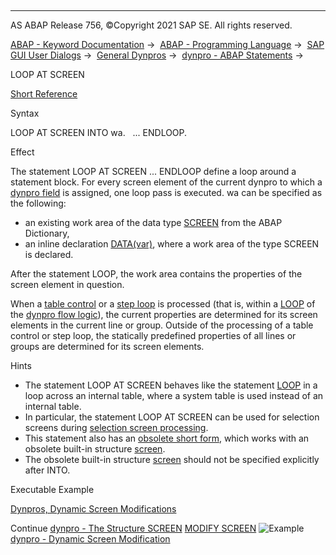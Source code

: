   

* * *

AS ABAP Release 756, ©Copyright 2021 SAP SE. All rights reserved.

[ABAP - Keyword Documentation](https://help.sap.com/doc/abapdocu_756_index_htm/7.56/en-US/abenabap.htm) →  [ABAP - Programming Language](https://help.sap.com/doc/abapdocu_756_index_htm/7.56/en-US/abenabap_reference.htm) →  [SAP GUI User Dialogs](https://help.sap.com/doc/abapdocu_756_index_htm/7.56/en-US/abenabap_screens.htm) →  [General Dynpros](https://help.sap.com/doc/abapdocu_756_index_htm/7.56/en-US/abenabap_dynpros.htm) →  [dynpro - ABAP Statements](https://help.sap.com/doc/abapdocu_756_index_htm/7.56/en-US/abenabap_dynpros_abap_statements.htm) → 

LOOP AT SCREEN

[Short Reference](https://help.sap.com/doc/abapdocu_756_index_htm/7.56/en-US/abaploop_at_screen_shortref.htm)

Syntax

LOOP AT SCREEN INTO wa.
  ...
ENDLOOP.

Effect

The statement LOOP AT SCREEN ... ENDLOOP define a loop around a statement block. For every screen element of the current dynpro to which a [dynpro field](https://help.sap.com/doc/abapdocu_756_index_htm/7.56/en-US/abendynpro_field_glosry.htm "Glossary Entry") is assigned, one loop pass is executed. wa can be specified as the following:

-   an existing work area of the data type [SCREEN](https://help.sap.com/doc/abapdocu_756_index_htm/7.56/en-US/abenscreen.htm) from the ABAP Dictionary,
-   an inline declaration [DATA(var)](https://help.sap.com/doc/abapdocu_756_index_htm/7.56/en-US/abendata_inline.htm), where a work area of the type SCREEN is declared.

After the statement LOOP, the work area contains the properties of the screen element in question.

When a [table control](https://help.sap.com/doc/abapdocu_756_index_htm/7.56/en-US/abentable_control_glosry.htm "Glossary Entry") or a [step loop](https://help.sap.com/doc/abapdocu_756_index_htm/7.56/en-US/abenstep_loop_glosry.htm "Glossary Entry") is processed (that is, within a [LOOP](https://help.sap.com/doc/abapdocu_756_index_htm/7.56/en-US/dynploop.htm) of the [dynpro flow logic](https://help.sap.com/doc/abapdocu_756_index_htm/7.56/en-US/abendynpro_flow_logic_glosry.htm "Glossary Entry")), the current properties are determined for its screen elements in the current line or group. Outside of the processing of a table control or step loop, the statically predefined properties of all lines or groups are determined for its screen elements.

Hints

-   The statement LOOP AT SCREEN behaves like the statement [LOOP](https://help.sap.com/doc/abapdocu_756_index_htm/7.56/en-US/abaploop_at_itab.htm) in a loop across an internal table, where a system table is used instead of an internal table.
-   In particular, the statement LOOP AT SCREEN can be used for selection screens during [selection screen processing](https://help.sap.com/doc/abapdocu_756_index_htm/7.56/en-US/abenselection_screen_events.htm).
-   This statement also has an [obsolete short form](https://help.sap.com/doc/abapdocu_756_index_htm/7.56/en-US/abenloop_at_screen_obsolete.htm), which works with an obsolete built-in structure [screen](https://help.sap.com/doc/abapdocu_756_index_htm/7.56/en-US/abenscreen_structure_obsolete.htm).
-   The obsolete built-in structure [screen](https://help.sap.com/doc/abapdocu_756_index_htm/7.56/en-US/abenscreen_structure_obsolete.htm) should not be specified explicitly after INTO.

Executable Example

[Dynpros, Dynamic Screen Modifications](https://help.sap.com/doc/abapdocu_756_index_htm/7.56/en-US/abendynpro_mod_simple_abexa.htm)

Continue
[dynpro - The Structure SCREEN](https://help.sap.com/doc/abapdocu_756_index_htm/7.56/en-US/abenscreen.htm)
[MODIFY SCREEN](https://help.sap.com/doc/abapdocu_756_index_htm/7.56/en-US/abapmodify_screen.htm)
![Example](exa.gif "Example") [dynpro - Dynamic Screen Modification](https://help.sap.com/doc/abapdocu_756_index_htm/7.56/en-US/abendynpro_mod_simple_abexa.htm)